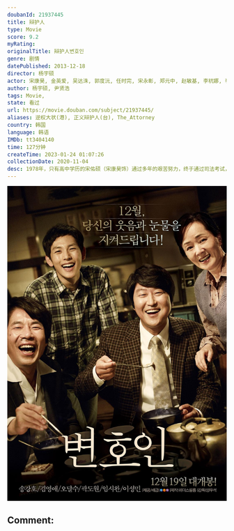 ```yaml
---
doubanId: 21937445
title: 辩护人
type: Movie
score: 9.2
myRating: 
originalTitle: 辩护人변호인
genre: 剧情
datePublished: 2013-12-18
director: 杨宇硕
actor: 宋康昊, 金英爱, 吴达洙, 郭度沅, 任时完, 宋永彰, 郑元中, 赵敏基, 李杭娜, 李星民, 车光洙, 韩基重, 沈熙燮, 赵莞基, 李姃垠, 朴成根, 郑俊元, 李真熙, 朴修荣, 李率求, 张利雨, 权五镇, 崔正贤, 薛昌熙, 杨明宪, 黄健, 曹善默, 刘河福, 杨道贤, 全光镇, 申承勇, 金佳英, 李善熙
author: 杨宇硕, 尹贤浩
tags: Movie, 
state: 看过
url: https://movie.douban.com/subject/21937445/
aliases: 逆权大状(港), 正义辩护人(台), The_Attorney
country: 韩国
language: 韩语
IMDb: tt3404140
time: 127分钟
createTime: 2023-01-24 01:07:26
collectionDate: 2020-11-04
desc: 1978年，只有高中学历的宋佑硕（宋康昊饰）通过多年的艰苦努力，终于通过司法考试，并在成为法官后很快转行成为一名律师。他敏锐地从最新政策中嗅到商机，以不动产代书业务起家。虽然被同行讥讽为随时随地派发...
---
```


![image](assets/p2158166535.jpg)

Comment: 
---

